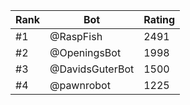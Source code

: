 Rank|Bot|Rating
---|---|---
#1|@RaspFish|2491
#2|@OpeningsBot|1998
#3|@DavidsGuterBot|1500
#4|@pawnrobot|1225
